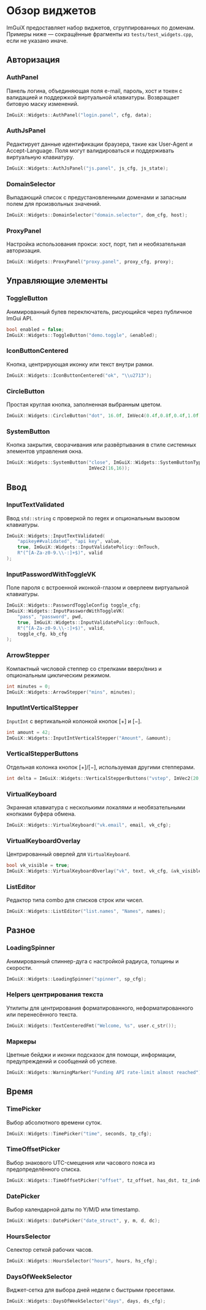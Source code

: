# Обзор виджетов

ImGuiX предоставляет набор виджетов, сгруппированных по доменам. Примеры ниже —
сокращённые фрагменты из `tests/test_widgets.cpp`, если не указано иначе.

## Авторизация

### AuthPanel
Панель логина, объединяющая поля e-mail, пароль, хост и токен с валидацией и
поддержкой виртуальной клавиатуры. Возвращает битовую маску изменений.
```cpp
ImGuiX::Widgets::AuthPanel("login.panel", cfg, data);
```

### AuthJsPanel
Редактирует данные идентификации браузера, такие как User-Agent и Accept-Language.
Поля могут валидироваться и поддерживать виртуальную клавиатуру.
```cpp
ImGuiX::Widgets::AuthJsPanel("js.panel", js_cfg, js_state);
```

### DomainSelector
Выпадающий список с предустановленными доменами и запасным полем для
произвольных значений.
```cpp
ImGuiX::Widgets::DomainSelector("domain.selector", dom_cfg, host);
```

### ProxyPanel
Настройка использования прокси: хост, порт, тип и необязательная авторизация.
```cpp
ImGuiX::Widgets::ProxyPanel("proxy.panel", proxy_cfg, proxy);
```

## Управляющие элементы

### ToggleButton
Анимированный булев переключатель, рисующийся через публичное ImGui API.
```cpp
bool enabled = false;
ImGuiX::Widgets::ToggleButton("demo.toggle", &enabled);
```

### IconButtonCentered
Кнопка, центрирующая иконку или текст внутри рамки.
```cpp
ImGuiX::Widgets::IconButtonCentered("ok", "\\u2713");
```

### CircleButton
Простая круглая кнопка, заполненная выбранным цветом.
```cpp
ImGuiX::Widgets::CircleButton("dot", 16.0f, ImVec4(0.4f,0.8f,0.4f,1.0f));
```

### SystemButton
Кнопка закрытия, сворачивания или развёртывания в стиле системных элементов управления окна.
```cpp
ImGuiX::Widgets::SystemButton("close", ImGuiX::Widgets::SystemButtonType::Close,
                              ImVec2(16,16));
```

## Ввод

### InputTextValidated
Ввод `std::string` с проверкой по regex и опциональным вызовом клавиатуры.
```cpp
ImGuiX::Widgets::InputTextValidated(
    "apikey##validated", "api key", value,
    true, ImGuiX::Widgets::InputValidatePolicy::OnTouch,
    R"(^[A-Za-z0-9.\\-:]+$)", valid
);
```

### InputPasswordWithToggleVK
Поле пароля с встроенной иконкой-глазом и оверлеем виртуальной клавиатуры.
```cpp
ImGuiX::Widgets::PasswordToggleConfig toggle_cfg;
ImGuiX::Widgets::InputPasswordWithToggleVK(
    "pass", "password", pwd,
    true, ImGuiX::Widgets::InputValidatePolicy::OnTouch,
    R"(^[A-Za-z0-9.\\-:]+$)", valid,
    toggle_cfg, kb_cfg
);
```

### ArrowStepper
Компактный числовой степпер со стрелками вверх/вниз и опциональным циклическим режимом.
```cpp
int minutes = 0;
ImGuiX::Widgets::ArrowStepper("mins", minutes);
```

### InputIntVerticalStepper
`InputInt` с вертикальной колонкой кнопок [+] и [−].
```cpp
int amount = 42;
ImGuiX::Widgets::InputIntVerticalStepper("Amount", &amount);
```

### VerticalStepperButtons
Отдельная колонка кнопок [+]/[−], используемая другими степперами.
```cpp
int delta = ImGuiX::Widgets::VerticalStepperButtons("vstep", ImVec2(20,40), 1, 10);
```

### VirtualKeyboard
Экранная клавиатура с несколькими локалями и необязательными кнопками буфера обмена.
```cpp
ImGuiX::Widgets::VirtualKeyboard("vk.email", email, vk_cfg);
```

### VirtualKeyboardOverlay
Центрированный оверлей для `VirtualKeyboard`.
```cpp
bool vk_visible = true;
ImGuiX::Widgets::VirtualKeyboardOverlay("vk", text, vk_cfg, &vk_visible);
```

### ListEditor
Редактор типа combo для списков строк или чисел.
```cpp
ImGuiX::Widgets::ListEditor("list.names", "Names", names);
```

## Разное

### LoadingSpinner
Анимированный спиннер-дуга с настройкой радиуса, толщины и скорости.
```cpp
ImGuiX::Widgets::LoadingSpinner("spinner", sp_cfg);
```

### Helpers центрирования текста
Утилиты для центрирования форматированного, неформатированного или перенесённого текста.
```cpp
ImGuiX::Widgets::TextCenteredFmt("Welcome, %s", user.c_str());
```

### Маркеры
Цветные бейджи и иконки подсказок для помощи, информации, предупреждений и сообщений об успехе.
```cpp
ImGuiX::Widgets::WarningMarker("Funding API rate-limit almost reached");
```

## Время

### TimePicker
Выбор абсолютного времени суток.
```cpp
ImGuiX::Widgets::TimePicker("time", seconds, tp_cfg);
```

### TimeOffsetPicker
Выбор знакового UTC-смещения или часового пояса из предопределённого списка.
```cpp
ImGuiX::Widgets::TimeOffsetPicker("offset", tz_offset, has_dst, tz_index, to_cfg);
```

### DatePicker
Выбор календарной даты по Y/M/D или timestamp.
```cpp
ImGuiX::Widgets::DatePicker("date_struct", y, m, d, dc);
```

### HoursSelector
Селектор сеткой рабочих часов.
```cpp
ImGuiX::Widgets::HoursSelector("hours", hours, hs_cfg);
```

### DaysOfWeekSelector
Виджет-сетка для выбора дней недели с быстрыми пресетами.
```cpp
ImGuiX::Widgets::DaysOfWeekSelector("days", days, ds_cfg);
```

